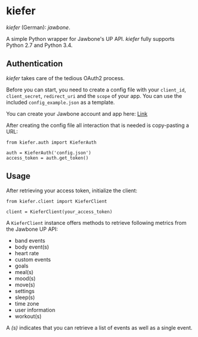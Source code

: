 # kiefer

*kiefer* (German):  *jawbone*.

A simple Python wrapper for Jawbone's UP API.  *kiefer* fully supports Python 2.7 and Python 3.4.

## Authentication

*kiefer* takes care of the tedious OAuth2 process. 

Before you can start, you need to create a config file with your `client_id`, `client_secret`, `redirect_uri` and the `scope` of your app. You can use the included `config_example.json` as a template. 

You can create your Jawbone account and app here: [Link](https://jawbone.com/up/developer/account)

After creating the config file all interaction that is needed is copy-pasting a URL:

```
from kiefer.auth import KieferAuth

auth = KieferAuth('config.json')
access_token = auth.get_token()
```

## Usage

After retrieving your access token, initialize the client:

```
from kiefer.client import KieferClient

client = KieferClient(your_access_token)
```

A `KieferClient` instance offers methods to retrieve following metrics from the Jawbone UP API:

* band events
* body event(s)
* heart rate
* custom events
* goals
* meal(s)
* mood(s)
* move(s)
* settings
* sleep(s)
* time zone
* user information
* workout(s)

A *(s)* indicates that you can retrieve a list of events as well as a single event.